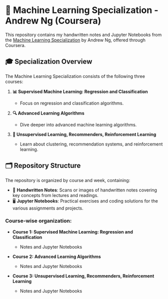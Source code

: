 # 🌟 Machine Learning Specialization - Andrew Ng (Coursera)

This repository contains my handwritten notes and Jupyter Notebooks from the [Machine Learning Specialization](https://www.coursera.org/specializations/machine-learning-introduction) by Andrew Ng, offered through Coursera.

## 🎓 Specialization Overview

The Machine Learning Specialization consists of the following three courses:

1. **📊 Supervised Machine Learning: Regression and Classification**
   - Focus on regression and classification algorithms.

2. **🔍 Advanced Learning Algorithms**
   - Dive deeper into advanced machine learning algorithms.

3. **🧠 Unsupervised Learning, Recommenders, Reinforcement Learning**
   - Learn about clustering, recommendation systems, and reinforcement learning.

## 🗂️ Repository Structure

The repository is organized by course and week, containing:

- 📓 **Handwritten Notes**: Scans or images of handwritten notes covering key concepts from lectures and readings.
- 🖥️ **Jupyter Notebooks**: Practical exercises and coding solutions for the various assignments and projects.

### Course-wise organization:
- **Course 1: Supervised Machine Learning: Regression and Classification**
  - Notes and Jupyter Notebooks

- **Course 2: Advanced Learning Algorithms**
  - Notes and Jupyter Notebooks

- **Course 3: Unsupervised Learning, Recommenders, Reinforcement Learning**
  - Notes and Jupyter Notebooks



